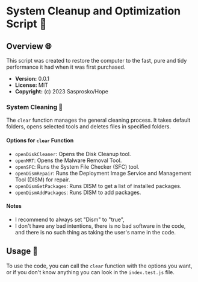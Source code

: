 # System Cleanup and Optimization Script 🚀

## Overview 🌐

This script was created to restore the computer to the fast, pure and tidy performance it had when it was first purchased.

- **Version:** 0.0.1
- **License:** MIT
- **Copyright:** (c) 2023 Sasprosko/Hope

### System Cleaning 🚮

The `clear` function manages the general cleaning process. It takes default folders, opens selected tools and deletes files in specified folders.

#### Options for `clear` Function

- `openDiskCleaner`: Opens the Disk Cleanup tool.
- `openMRT`: Opens the Malware Removal Tool.
- `openSFC`: Runs the System File Checker (SFC) tool.
- `openDismRepair`: Runs the Deployment Image Service and Management Tool (DISM) for repair.
- `openDismGetPackages`: Runs DISM to get a list of installed packages.
- `openDismAddPackages`: Runs DISM to add packages.

#### Notes

- I recommend to always set "Dism" to "true",
- I don't have any bad intentions, there is no bad software in the code, and there is no such thing as taking the user's name in the code.

## Usage 🚀

To use the code, you can call the `clear` function with the options you want, or if you don't know anything you can look in the `index.test.js` file.
